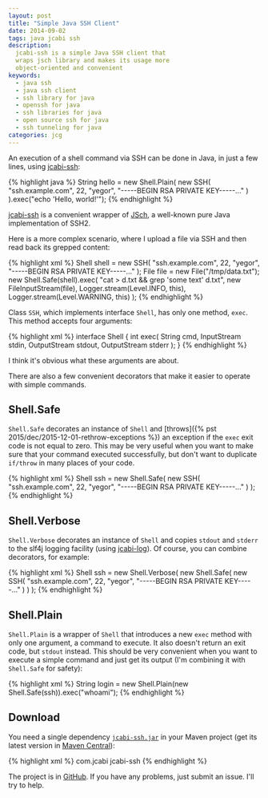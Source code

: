 ```yaml
---
layout: post
title: "Simple Java SSH Client"
date: 2014-09-02
tags: java jcabi ssh
description:
  jcabi-ssh is a simple Java SSH client that
  wraps jsch library and makes its usage more
  object-oriented and convenient
keywords:
  - java ssh
  - java ssh client
  - ssh library for java
  - openssh for java
  - ssh libraries for java
  - open source ssh for java
  - ssh tunneling for java
categories: jcg
---
```


An execution of a shell command via SSH can be done in
Java, in just a few lines, using [jcabi-ssh](http://ssh.jcabi.com):

{% highlight java %}
String hello = new Shell.Plain(
  new SSH(
    "ssh.example.com", 22,
    "yegor", "-----BEGIN RSA PRIVATE KEY-----..."
  )
).exec("echo 'Hello, world!'");
{% endhighlight %}

[jcabi-ssh](http://ssh.jcabi.com) is
a convenient wrapper of [JSch](http://www.jcraft.com/jsch/),
a well-known pure Java implementation of SSH2.

<!--more-->

Here is a more complex scenario, where I upload a file via SSH
and then read back its grepped content:

{% highlight xml %}
Shell shell = new SSH(
  "ssh.example.com", 22,
  "yegor", "-----BEGIN RSA PRIVATE KEY-----..."
);
File file = new File("/tmp/data.txt");
new Shell.Safe(shell).exec(
  "cat > d.txt && grep 'some text' d.txt",
  new FileInputStream(file),
  Logger.stream(Level.INFO, this),
  Logger.stream(Level.WARNING, this)
);
{% endhighlight %}

Class `SSH`, which implements interface `Shell`, has only one method, `exec`.
This method accepts four arguments:

{% highlight xml %}
interface Shell {
  int exec(
    String cmd, InputStream stdin,
    OutputStream stdout, OutputStream stderr
  );
}
{% endhighlight %}

I think it's obvious what these arguments are about.

There are also a few convenient decorators that make it easier to operate with
simple commands.

## Shell.Safe

`Shell.Safe` decorates an instance of `Shell` and
[throws]({% pst 2015/dec/2015-12-01-rethrow-exceptions %}) an exception
if the `exec` exit code is not equal to zero. This may be very useful when
you want to make sure that your command executed successfully, but don't
want to duplicate `if/throw` in many places of your code.

{% highlight xml %}
Shell ssh = new Shell.Safe(
  new SSH(
    "ssh.example.com", 22,
    "yegor", "-----BEGIN RSA PRIVATE KEY-----..."
  )
);
{% endhighlight %}

## Shell.Verbose

`Shell.Verbose` decorates an instance of `Shell` and copies
`stdout` and `stderr` to the slf4j logging facility (using
[jcabi-log](http://log.jcabi.com)). Of course, you can combine
decorators, for example:

{% highlight xml %}
Shell ssh = new Shell.Verbose(
  new Shell.Safe(
    new SSH(
      "ssh.example.com", 22,
      "yegor", "-----BEGIN RSA PRIVATE KEY-----..."
    )
  )
);
{% endhighlight %}

## Shell.Plain

`Shell.Plain` is a wrapper of `Shell` that introduces a new `exec` method
with only one argument, a command to execute. It also doesn't return an
exit code, but `stdout` instead. This should be very convenient when you want
to execute a simple command and just get its output
(I'm combining it with `Shell.Safe` for safety):

{% highlight xml %}
String login = new Shell.Plain(new Shell.Safe(ssh)).exec("whoami");
{% endhighlight %}

## Download

You need a single dependency
[`jcabi-ssh.jar`](http://repo1.maven.org/maven2/com/jcabi/jcabi-ssh)
in your Maven project
(get its latest version in [Maven Central](http://search.maven.org/)):

{% highlight xml %}
<dependency>
  <groupId>com.jcabi</groupId>
  <artifactId>jcabi-ssh</artifactId>
</dependency>
{% endhighlight %}

The project is in [GitHub](https://github.com/jcabi/jcabi-ssh).
If you have any problems, just submit an issue. I'll try to help.
